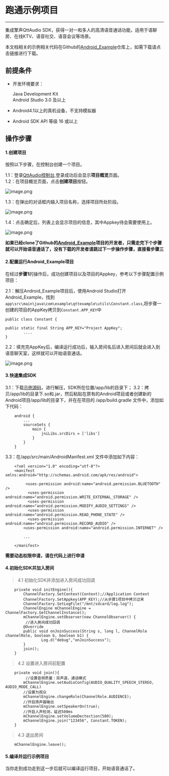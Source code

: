 # 跑通示例项目
---

集成擎声QttAudio SDK，获得一对一和多人的高清语音通话功能，适用于语聊房、在线KTV、语音社交、语音会议等场景。

本文档相关的示例相关代码在Github的[Android_Example](https://github.com/qttaudio/Android_Example)仓库上，如需下载请点击链接进行下载。

## 前提条件

- 开发环境要求：

	Java Development Kit</br>
	Android Studio 3.0 及以上</br>

- Android4.1以上的真机设备，不支持模拟器</br>
- Android SDK API 等级 16 或以上

## 操作步骤

#### 1.创建项目

按照以下步骤，在控制台创建一个项目。

1.1：登录[QttAudio控制台](http://console3.qttaudio.com/#/overview/overview),登录成功后会显示**项目概览**页面。</br>
1.2：在项目概览页面，点击**创建项目**按钮。

![image.png](".\image\create_project.png")

1.3：在弹出的对话框内输入项目名称，选择项目所处阶段。

![image.png](".\image\confirm_project.png")

1.4：点击确定后，列表上会显示项目的信息，其中Appkey待会需要使用上。

![image.png](".\image\audio_project.png")

**如果已经clone了Github的[Android_Example](https://github.com/qttaudio/Android_Example)项目的开发者，只需走完下个步骤就可以开始语音通话了，没有下载的开发者请跳过下一步操作步骤，直接看步骤三**

#### 2.配置运行Android_Example项目

在经过**步骤1**的操作后，成功创建项目以及项目的Appkey，参考以下步骤配置示例项目：

2.1：解压Android_Example项目后，使用Android Studio打开Android_Example，找到`app\src\main\java\com\example\qttexample\utils\Constant.class`,将步骤一创建的项目的AppKey拷贝到`Constant.APP_KEY`中

	public class Constant {

    public static final String APP_KEY="Project AppKey";
			....
    }

2.2：填充完AppKey后，编译运行成功后，输入房间名后进入房间后就会进入到语音聊天室，这样就可以开始语音通话。

![image.png](".\image\chatroom.png")


#### 3.快速集成SDK

3.1：下载[示例源码](https://gitee.com/qtt_1/qttExample)，进行解压，SDK所在位置/app/lib的目录下；
3.2：拷贝/app/lib的目录下.so和.jar，然后粘贴在原有的Android项目或者创建新的Android项目/app/lib的目录下，并在在项目的 /app/build.gradle 文件中，添加如下代码：

		android {
	    	...
		    sourceSets {
		        main {
		            jniLibs.srcDirs = ['libs']
		        }
		    }
		}

3.3：在/app/src/main/AndroidManifest.xml 文件中添加如下内容：

		<?xml version="1.0" encoding="utf-8"?>
		<manifest xmlns:android="http://schemas.android.com/apk/res/android">
		
		     <uses-permission android:name="android.permission.BLUETOOTH" />
              <uses-permission android:name="android.permission.WRITE_EXTERNAL_STORAGE" />
              <uses-permission android:name="android.permission.MODIFY_AUDIO_SETTINGS" />
              <uses-permission android:name="android.permission.READ_PHONE_STATE" />
              <uses-permission android:name="android.permission.RECORD_AUDIO" />
            <uses-permission android:name="android.permission.INTERNET" />
		
		 	...
		
		</manifest>

**需要动态权限申请，请在代码上进行申请**


#### 4.初始化SDK并加入房间

>4.1 初始化SDK并添加进入房间成功回调

		private void initEngine(){
			ChannelFactory.SetContext(Context);//Application Context
	        ChannelFactory.SetAppkey(APP_KEY);//从步骤1项目中拷贝过来
	        ChannelFactory.SetLogFile("/mnt/sdcard/log.log");
	        ChannelEngine mChannelEngine = ChannelFactory.GetChannelInstance();
			mChannelEngine.setObserver(new ChannelObserver() {
			 //进入房间成功回调
            @Override
            public void onJoinSuccess(String s, long l, ChannelRole channelRole, boolean b, boolean b1) {
					Log.d("debug","onJoinSuccess");
			}
			join();
		}

>4.2 设置进入房间前配置

		private void join(){
			 //设置音频质量：双声道，通话模式
	        mChannelEngine.setAudioConfig(AUDIO_QUALITY_SPEECH_STEREO, AUDIO_MODE_CALL)
	        //设置为观众
	        mChannelEngine.changeRole(ChannelRole.AUDIENCE);
	        //开启扬声器输出
	        mChannelEngine.setSpeakerOn(true);
	        //开启人声检测，延迟500ms
	        mChannelEngine.setVolumeDectection(500);
	        mChannelEngine.join("123456", Constant.TOKEN);
		}

>4.3 退出房间

		mChannelEngine.leave();

#### 5.编译并运行示例项目

当你走到成功走到这一步后就可以编译运行项目，开始语音通话了。

